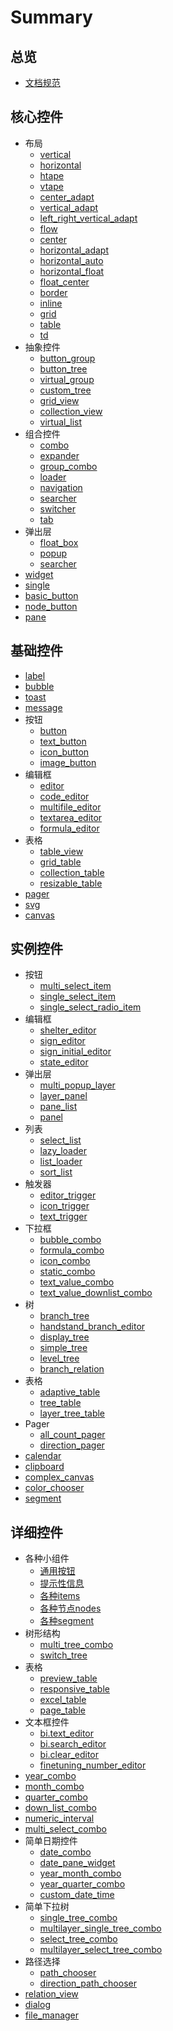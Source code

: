 # Summary

## 总览
* [文档规范](README.md)

## 核心控件
* 布局
    * [vertical](core/layout/vertical.md)
    * [horizontal](core/layout/horizontal.md)
    * [htape](core/layout/htape.md)
    * [vtape](core/layout/vtape.md)
    * [center_adapt](core/layout/center_adapt.md)
    * [vertical_adapt](core/layout/vertical_adapt.md)
    * [left_right_vertical_adapt](core/layout/left_right_vertical_adapt.md)
    * [flow](core/layout/flow.md)
    * [center](core/layout/center.md)
    * [horizontal_adapt](core/layout/horizontal_adapt.md)
    * [horizontal_auto](core/layout/horizontal_auto.md)
    * [horizontal_float](core/layout/horizontal_float.md)
    * [float_center](core/layout/float_center.md)
    * [border](core/layout/border.md)
    * [inline](core/layout/inline.md)
    * [grid](core/layout/grid.md)
    * [table](core/layout/table.md)
    * [td](core/layout/td.md)
* 抽象控件
    * [button_group](core/abstract/button_group.md)
    * [button_tree](core/abstract/button_tree.md)
    * [virtual_group](core/abstract/virtual_group.md)
    * [custom_tree](core/abstract/custom_tree.md)
    * [grid_view](core/abstract/grid_view.md)
    * [collection_view](core/abstract/collection_view.md)
    * [virtual_list](core/abstract/virtual_list.md)
* 组合控件
    * [combo](core/combination/bi.combo.md)
    * [expander](core/combination/bi.expander.md)
    * [group_combo](core/combination/group_combo.md)
    * [loader](core/combination/loader.md)
    * [navigation](core/combination/navigation.md)
    * [searcher](core/combination/searcher.md)
    * [switcher](core/combination/switcher.md)
    * [tab](core/combination/tab.md)
* 弹出层
    * [float_box](core/layer/layer_float_box.md)
    * [popup](core/layer/layer_popup.md)
    * [searcher](core/layer/layer_searcher.md)
* [widget](core/widget.md)
* [single](core/single.md)
* [basic_button](core/basic_button.md)
* [node_button](core/node_button.md)
* [pane](core/pane.md)

## 基础控件
* [label](base/label.md)
* [bubble](base/bubble.md)
* [toast](base/toast.md)
* [message](base/message.md)
* 按钮
    * [button](base/button/button.md)
    * [text_button](base/button/text_button.md)
    * [icon_button](base/button/icon_button.md)
    * [image_button](base/button/image_button.md)
* 编辑框
    * [editor](base/editor/editor.md)
    * [code_editor](base/editor/code_editor.md)
    * [multifile_editor](base/editor/multifile_editor.md)
    * [textarea_editor](base/editor/textarea_editor.md)
    * [formula_editor](base/editor/formula_editor.md)
* 表格
    * [table_view](base/table/table_view.md)
    * [grid_table](base/table/grid_table.md)
    * [collection_table](base/table/collection_table.md)
    * [resizable_table](base/table/resizable_table.md)
* [pager](base/pager.md)
* [svg](base/svg.md)
* [canvas](base/canvas.md)

## 实例控件
* 按钮
    * [multi_select_item](case/button/multi_select_item.md)
    * [single_select_item](case/button/single_select_item.md)
    * [single_select_radio_item](case/button/single_select_radio_item.md)
* 编辑框
    * [shelter_editor](case/editor/shelter_editor.md)
    * [sign_editor](case/editor/sign_editor.md)
    * [sign_initial_editor](case/editor/sign_initial_editor.md)
    * [state_editor](case/editor/state_editor.md)
* 弹出层
    * [multi_popup_layer](case/layer/multi_popup_layer.md)
    * [layer_panel](case/layer/layer_panel.md)
    * [pane_list](case/layer/pane_list.md)
    * [panel](case/layer/panel.md)
* 列表
    * [select_list](case/list/list.select.md)
    * [lazy_loader](case/loader/lazy_loader.md)
    * [list_loader](case/loader/list_loader.md)
    * [sort_list](case/loader/sort_list.md)
* 触发器
    * [editor_trigger](case/trigger/editor_trigger.md)
    * [icon_trigger](case/trigger/icon_trigger.md)
    * [text_trigger](case/trigger/text_trigger.md)
* 下拉框
    * [bubble_combo](case/combo/bubble_combo.md)
    * [formula_combo](case/combo/formula_combo.md)
    * [icon_combo](case/combo/icon_combo.md)
    * [static_combo](case/combo/static_combo.md)
    * [text_value_combo](case/combo/static_combo.md)
    * [text_value_downlist_combo](case/combo/text_value_downlist_combo.md)
* 树
    * [branch_tree](case/tree/branch_tree.md)
    * [handstand_branch_editor](case/tree/handstand_branch_editor.md)
    * [display_tree](case/tree/display_tree.md)
    * [simple_tree](case/tree/simple_tree.md)
    * [level_tree](case/tree/level_tree.md)
    * [branch_relation](case/tree/branch_relation.md)
* 表格
    * [adaptive_table](case/table/adaptive_table.md)
    * [tree_table](case/table/tree_table.md)
    * [layer_tree_table](case/table/layer_tree_table.md)
* Pager
    * [all_count_pager](case/pager/all_count_pager.md)
    * [direction_pager](case/pager/direction_pager.md)
* [calendar](case/calendar.md)
* [clipboard](case/shelter_editor.md)
* [complex_canvas](case/complex_canvas.md)
* [color_chooser](case/color_chooser.md)
* [segment](case/segment.md)

## 详细控件
* 各种小组件
    * [通用按钮](detailed/bi.button/general.md)
    * [提示性信息](detailed/bi.button/tooltip.md)
    * [各种items](detailed/bi.button/items.md)
    * [各种节点nodes](detailed/bi.button/node.md)
    * [各种segment](detailed/bi.button/segment.md)
* 树形结构
    * [multi_tree_combo](detailed/tree/bi.multi_tree_combo.md)
    * [switch_tree](detailed/tree/bi.switch_tree.md)
* 表格
    * [preview_table](detailed/table/bi.preview_table.md)
    * [responsive_table](detailed/table/bi.responsive_table.md)
    * [excel_table](detailed/table/bi.excel_table.md)
    * [page_table](detailed/table/bi.page_table.md)
* 文本框控件
    * [bi.text_editor](detailed/text_input/bi.text_editor.md)
    * [bi.search_editor](detailed/text_input/bi.search_editor.md)
    * [bi.clear_editor](detailed/text_input/bi.clear_editor.md)
    * [finetuning_number_editor](detailed/text_input/finetuning_number_editor.md)
* [year_combo](detailed/year_combo.md)
* [month_combo](detailed/month_combo.md)
* [quarter_combo](detailed/quarter_combo.md)
* [down_list_combo](detailed/down_list_combo.md)
* [numeric_interval](detailed/numeric_interval.md)
* [multi_select_combo](detailed/multi_select_combo.md)
* 简单日期控件
    * [date_combo](detailed/date/date_combo.md)
    * [date_pane_widget](detailed/date/date_pane_widget.md)
    * [year_month_combo](detailed/date/year_month_combo.md)
    * [year_quarter_combo](detailed/date/year_quarter_combo.md)
    * [custom_date_time](detailed/date/custom_date_time.md)
* 简单下拉树
    * [single_tree_combo](detailed/combo/single_tree_combo.md)
    * [multilayer_single_tree_combo](detailed/combo/multilayer_single_tree_combo.md)
    * [select_tree_combo](detailed/combo/select_tree_combo.md)
    * [multilayer_select_tree_combo](detailed/combo/multilayer_select_tree_combo.md)
* 路径选择
    * [path_chooser](detailed/path/path_chooser.md)
    * [direction_path_chooser](detailed/path/direction_path_chooser.md)
* [relation_view](detailed/relation_view.md)
* [dialog](detailed/dialog.md)
* [file_manager](detailed/file_manager.md)

